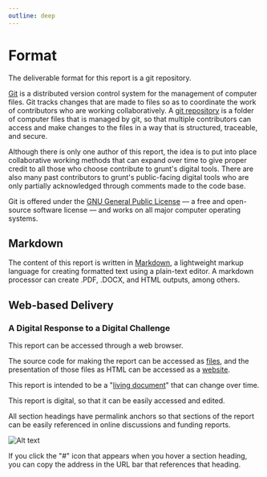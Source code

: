 ```yaml
---
outline: deep
---
```

# Format

The deliverable format for this report is a git repository. 

[Git](https://git-scm.com/) is a distributed version control system for the management of computer files. Git tracks changes that are made to files so as to coordinate the work of contributors who are working collaboratively. A [git repository](https://www.gitkraken.com/learn/git/tutorials/what-is-a-git-repository) is a folder of computer files that is managed by git, so that multiple contributors can access and make changes to the files in a way that is structured, traceable, and secure.

Although there is only one author of this report, the idea is to put into place collaborative working methods that can expand over time to give proper credit to all those who choose contribute to grunt's digital tools. There are also many past contributors to grunt's public-facing digital tools who are only partially acknowledged through comments made to the code base.

Git is offered under the [GNU General Public License](https://en.wikipedia.org/wiki/GNU_General_Public_License) — a free and open-source software license — and works on all major computer operating systems.

## Markdown

The content of this report is written in [Markdown](https://en.wikipedia.org/wiki/Markdown), a lightweight markup language for creating formatted text using a plain-text editor. A markdown processor can create .PDF, .DOCX, and  HTML outputs, among others.

## Web-based Delivery

### A Digital Response to a Digital Challenge

This report can be accessed through a web browser. 

The source code for making the report can be accessed as [files](https://github.com/grunt-gallery/grunt-digital-audit), and the presentation of those files as HTML can be accessed as a [website](https://digital-audit.grunt.ca).

This report is intended to be a "[living document](https://en.wikipedia.org/wiki/Living_document)" that can change over time.

This report is digital, so that it can be easily accessed and edited. 

All section headings have permalink anchors so that sections of the report can be easily referenced in online discussions and funding reports. 

![Alt text](/digital_response.gif "Example of making a permalink from heading content")

If you click the "#" icon that appears when you hover a section heading, you can copy the address in the URL bar that references that heading.


